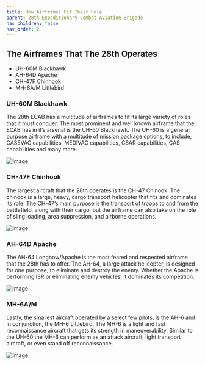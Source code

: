 ```yaml
---
title: How Airframes Fit Their Role
parent: 28th Expeditionary Combat Aviation Brigade
has_children: false
nav_order: 2
---
```

## The Airframes That The 28th Operates
- UH-60M Blackhawk
- AH-64D Apache
- CH-47F Chinhook
- MH-6A/M Littlebird

### UH-60M Blackhawk
The 28th ECAB has a multitude of airframes to fit its large variety of roles that it must conquer. The most prominent and well known airframe that the ECAB has in it’s arsenal is the UH-60 Blackhawk. The UH-60 is a general purpose airframe with a multitude of mission package options, to include, CASEVAC capabilities, MEDIVAC capabilities, CSAR capabilities, CAS capabilities and many more.

![Image](https://vertipedia-legacy.vtol.org/images/aircraft/UH-60M_army.jpg)

### CH-47F Chinhook
The largest aircraft that the 28th operates is the CH-47 Chinook. The chinook is a large, heavy, cargo transport helicopter that fits and dominates its role. The CH-47’s main purpose is the transport of troops to and from the battlefield, along with their cargo, but the airframe can also take on the role of sling loading, area suppression, and airborne operations.

![Image](https://asc.army.mil/web/wp-content/uploads/2018/10/WSHandbook2CH-47F.jpg)

### AH-64D Apache
The AH-64 Longbow/Apache is the most feared and respected airframe that the 28th has to offer. The AH-64, a large attack helicopter, is designed for one purpose, to eliminate and destroy the enemy. Whether the Apache is performing ISR or eliminating enemy vehicles, it dominates its competition.

![Image](https://www.aspistrategist.org.au/wp-content/uploads/2021/01/apache1501.jpg)

### MH-6A/M
 Lastly, the smallest aircraft operated by a select few pilots, is the AH-6 and in conjunction, the MH-6 Littlebird. The MH-6 is a light and fast reconnaissance aircraft that gets its strength in maneuverability. Similar to the UH-60 the MH-6 can perform as an attack aircraft, light transport aircraft, or even stand off reconnaissance.

![Image](https://images02.military.com/sites/default/files/media/equipment/military-aircraft/mh-6-little-bird/2014/02/mh-6-little-bird_002.jpg)

 